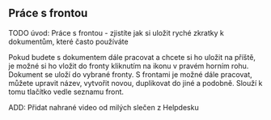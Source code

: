 ## Práce s frontou
TODO úvod: Práce s frontou - zjistíte jak si uložit ryché zkratky k dokumentům, které často používáte

Pokud budete s dokumentem dále pracovat a chcete si ho uložit na příště, je možné si ho vložit do fronty kliknutím na ikonu  v pravém horním rohu. Dokument se uloží do vybrané fronty. S frontami je možné dále pracovat, můžete upravit název, vytvořit novou, duplikovat do jiné a podobně. Slouží k tomu tlačítko vedle seznamu front.

ADD: Přidat nahrané video od milých slečen z Helpdesku
